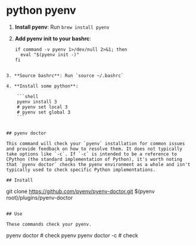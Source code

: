 # python pyenv

1. **Install pyenv**: Run `brew install pyenv`

2. **Add pyenv init to your bashrc**:

    ```shell
    if command -v pyenv 1>/dev/null 2>&1; then
      eval "$(pyenv init -)"
    fi
```

3. **Source bashrc**: Run `source ~/.bashrc`

4. **Install some python**:

    ```shell
    pyenv install 3
    # pyenv set local 3
    # pyenv set global 3
    ```


## pyenv doctor

This command will check your `pyenv` installation for common issues and provide feedback on how to resolve them. It does not typically take options like `-c`. If `-c` is intended to be a reference to CPython (the standard implementation of Python), it's worth noting that `pyenv doctor` checks the pyenv environment as a whole and isn't typically used to check specific Python implementations.

## Install

```
git clone https://github.com/pyenv/pyenv-doctor.git $(pyenv root)/plugins/pyenv-doctor
```

## Use

These commands check your pyenv.

```
pyenv doctor # check pyenv
pyenv doctor -c # check 
```

